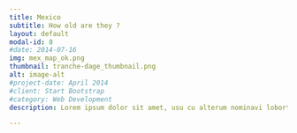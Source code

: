 ```yaml
---
title: Mexico
subtitle: How old are they ?
layout: default
modal-id: 8
#date: 2014-07-16
img: mex_map_ok.png
thumbnail: tranche-dage_thumbnail.png
alt: image-alt
#project-date: April 2014
#client: Start Bootstrap
#category: Web Development
description: Lorem ipsum dolor sit amet, usu cu alterum nominavi lobortis. At duo novum diceret. Tantas apeirian vix et, usu sanctus postulant inciderint ut, populo diceret necessitatibus in vim. Cu eum dicam feugiat noluisse.

---
```

